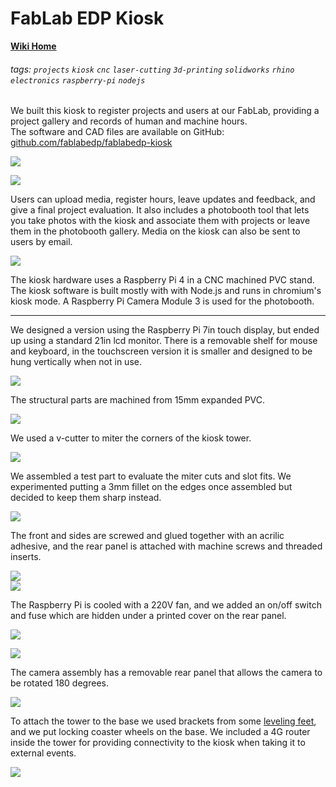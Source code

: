 # FabLab EDP Kiosk

**[Wiki Home](https://hackmd.io/@fablabedp/home)**

###### tags: `projects` `kiosk` `cnc` `laser-cutting` `3d-printing` `solidworks` `rhino` `electronics` `raspberry-pi` `nodejs`


We built this kiosk to register projects and users at our FabLab, providing a project gallery and records of human and machine hours.  
The software and CAD files are available on GitHub: [github.com/fablabedp/fablabedp-kiosk](https://github.com/fablabedp/fablabedp-kiosk)  

![](https://github.com/fablabedp/fablabedp-wiki/raw/main/projects/images/kiosk/kiosk.jpg)  

![](https://github.com/fablabedp/fablabedp-wiki/raw/main/projects/images/kiosk/ui_project_list.png)  

Users can upload media, register hours, leave updates and feedback, and give a final project evaluation. It also includes a photobooth tool that lets you take photos with the kiosk and associate them with projects or leave them in the photobooth gallery.  Media on the kiosk can also be sent to users by email.

![](https://github.com/fablabedp/fablabedp-wiki/raw/main/projects/images/kiosk/ui_project_details.png)  

The kiosk hardware uses a Raspberry Pi 4 in a CNC machined PVC stand. The kiosk software is built mostly with with Node.js and runs in chromium's kiosk mode. A  Raspberry Pi Camera Module 3 is used for the photobooth.


---

We designed a version using the Raspberry Pi 7in touch display, but ended up using a standard 21in lcd monitor.  There is a removable shelf for mouse and keyboard, in the touchscreen version it is smaller and designed to be hung vertically when not in use.  

![](https://github.com/fablabedp/fablabedp-wiki/raw/main/projects/images/kiosk/kiosk_cad.jpg)  

The structural parts are machined from 15mm expanded PVC.

![](https://github.com/fablabedp/fablabedp-wiki/raw/main/projects/images/kiosk/CNC_parts.jpg)  

We used a v-cutter to miter the corners of the kiosk tower.

![](https://github.com/fablabedp/fablabedp-wiki/raw/main/projects/images/kiosk/vcut_chamfer.jpg)  

We assembled a test part to evaluate the miter cuts and slot fits. We experimented putting a 3mm fillet on the edges once assembled but decided to keep them sharp instead.

![](https://github.com/fablabedp/fablabedp-wiki/raw/main/projects/images/kiosk/test.jpg)  

The front and sides are screwed and glued together with an acrilic adhesive, and the rear panel is attached with machine screws and threaded inserts.

![](https://github.com/fablabedp/fablabedp-wiki/raw/main/projects/images/kiosk/assembly_parts.jpg)  
![](https://github.com/fablabedp/fablabedp-wiki/raw/main/projects/images/kiosk/assembly_glued.jpg)  

The Raspberry Pi is cooled with a 220V fan, and we added an on/off switch and fuse which are hidden under a printed cover on the rear panel.

![](https://github.com/fablabedp/fablabedp-wiki/raw/main/projects/images/kiosk/raspberrypi_assembly.jpg)  

![](https://github.com/fablabedp/fablabedp-wiki/raw/main/projects/images/kiosk/camera_assembly.jpg)  

The camera assembly has a removable rear panel that allows the camera to be rotated 180 degrees.

![](https://github.com/fablabedp/fablabedp-wiki/raw/main/projects/images/kiosk/camera.jpg)  

To attach the tower to the base we used brackets from some [leveling feet](https://www.amazon.es/IGNPION-Nivelador-patas-muebles-piezas/dp/B09XXQ6LMD/), and we put locking coaster wheels on the base.  We included a 4G router inside the tower for providing connectivity to the kiosk when taking it to external events.

![](https://github.com/fablabedp/fablabedp-wiki/raw/main/projects/images/kiosk/kiosk_back.jpg)  






